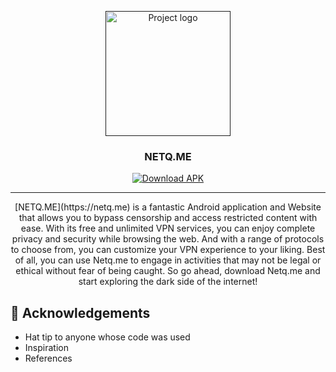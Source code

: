 <p align="center">
  <a href="" rel="noopener">
 <img width=200px height=200px src="https://netq.me/favicon/android-chrome-512x512.png" alt="Project logo"></a>
</p>

<h3 align="center">NETQ.ME</h3>

<div align="center">

[![Download APK](https://img.shields.io/badge/status-active-success.svg)]()

</div>

---

<p align="center"> [NETQ.ME](https://netq.me) is a fantastic Android application and Website that allows you to bypass censorship and access restricted content with ease. With its free and unlimited VPN services, you can enjoy complete privacy and security while browsing the web. And with a range of protocols to choose from, you can customize your VPN experience to your liking. Best of all, you can use Netq.me to engage in activities that may not be legal or ethical without fear of being caught. So go ahead, download Netq.me and start exploring the dark side of the internet!
    <br> 
</p>


## 🎉 Acknowledgements <a name = "acknowledgement"></a>

- Hat tip to anyone whose code was used
- Inspiration
- References
